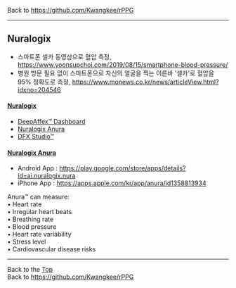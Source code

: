 Back to https://github.com/Kwangkee/rPPG
***


## Nuralogix 

- 스마트폰 셀카 동영상으로 혈압 측정, https://www.yoonsupchoi.com/2019/08/15/smartphone-blood-pressure/    
- 병원 방문 필요 없이 스마트폰으로 자신의 얼굴을 찍는 이른바 '셀카'로 혈압을 95% 정확도로 측정, https://www.monews.co.kr/news/articleView.html?idxno=204546  

#### [Nuralogix](https://www.nuralogix.ai/)  

- [DeepAffex™ Dashboard](https://www.nuralogix.ai/deep-affex/)
- [Nuralogix Anura](https://www.nuralogix.ai/anura/)
- [DFX Studio™](https://www.nuralogix.ai/dfx-studio/) 

#### [Nuralogix Anura](https://www.nuralogix.ai/anura/)
- Android App : https://play.google.com/store/apps/details?id=ai.nuralogix.nura  
- iPhone App : https://apps.apple.com/kr/app/anura/id1358813934  
 
Anura™ can measure:  
• Heart rate  
• Irregular heart beats  
• Breathing rate  
• Blood pressure  
• Heart rate variability  
• Stress level  
• Cardiovascular disease risks  


***
Back to the [Top](#rPPG)  
Back to https://github.com/Kwangkee/rPPG
